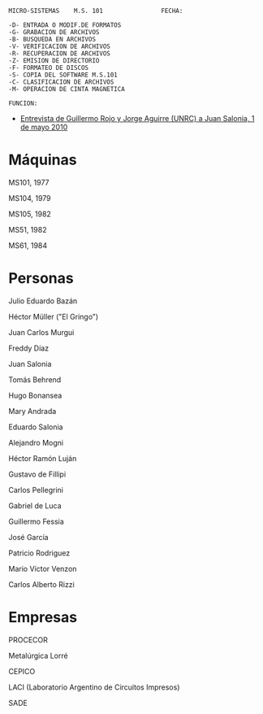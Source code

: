 ```
MICRO-SISTEMAS    M.S. 101                FECHA:

-D- ENTRADA O MODIF.DE FORMATOS
-G- GRABACION DE ARCHIVOS       
-B- BUSQUEDA EN ARCHIVOS        
-V- VERIFICACION DE ARCHIVOS    
-R- RECUPERACION DE ARCHIVOS    
-Z- EMISION DE DIRECTORIO       
-F- FORMATEO DE DISCOS          
-S- COPIA DEL SOFTWARE M.S.101  
-C- CLASIFICACION DE ARCHIVOS   
-M- OPERACION DE CINTA MAGNETICA

FUNCION:
```

* [Entrevista de Guillermo Rojo y Jorge Aguirre (UNRC) a Juan Salonia, 1 de mayo 2010](Salonia_Rojo_Aguirre_2010_05_01.mp3)

Máquinas
===

MS101, 1977

MS104, 1979

MS105, 1982

MS51, 1982

MS61, 1984


Personas
===

Julio Eduardo Bazán

Héctor Müller ("El Gringo")

Juan Carlos Murgui

Freddy Díaz

Juan Salonia

Tomás Behrend

Hugo Bonansea

Mary Andrada

Eduardo Salonia

Alejandro Mogni

Héctor Ramón Luján

Gustavo de Fillipi

Carlos Pellegrini

Gabriel de Luca

Guillermo Fessia

José García

Patricio Rodriguez

Mario Víctor Venzon

Carlos Alberto Rizzi


Empresas
===

PROCECOR

Metalúrgica Lorré

CEPICO 

LACI (Laboratorio Argentino de Circuitos Impresos)

SADE
